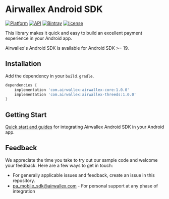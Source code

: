 # Airwallex Android SDK
[![Platform](https://img.shields.io/badge/platform-android-green.svg)](http://developer.android.com/index.html)
[![API](https://img.shields.io/badge/API-19%2B-brightgreen.svg?style=flat)](https://android-arsenal.com/api?level=19)
[![Bintray](https://api.bintray.com/packages/qiaozhao/airwallex-payment-android/com.airwalllex.android/images/download.svg)](https://bintray.com/qiaozhao/airwallex-payment-android/com.airwalllex.android)
[![license](https://img.shields.io/badge/license-MIT%20License-00AAAA.svg)](https://github.com/airwallex/airwallex-payment-android/blob/develop/LICENSE)

This library makes it quick and easy to build an excellent payment experience in your Android app.

Airwallex's Android SDK is available for Android SDK >= 19.

## Installation
Add the dependency in your `build.gradle`.
```groovy
dependencies {
    implementation 'com.airwallex:airwallex-core:1.0.0'
    implementation 'com.airwallex:airwallex-threeds:1.0.0'
}
```

## Getting Start
[Quick start and guides](GUIDE.md) for integrating Airwallex Android SDK in your Android app.

## Feedback
We appreciate the time you take to try out our sample code and welcome your feedback. Here are a few ways to get in touch:

* For generally applicable issues and feedback, create an issue in this repository.
* [pa_mobile_sdk@airwallex.com](mailto:pa_mobile_sdk@airwallex.com) - For personal support at any phase of integration